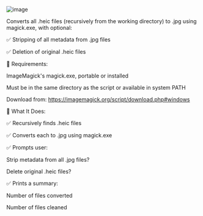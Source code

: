 ![image](https://github.com/user-attachments/assets/8dea1e88-6212-48f2-8eb2-ffcb69335cd0)

Converts all .heic files (recursively from the working directory) to .jpg using magick.exe, with optional:

✅ Stripping of all metadata from .jpg files

✅ Deletion of original .heic files


🔧 Requirements:

ImageMagick's magick.exe, portable or installed

Must be in the same directory as the script or available in system PATH

Download from: https://imagemagick.org/script/download.php#windows


🧠 What It Does:

✅ Recursively finds .heic files

✅ Converts each to .jpg using magick.exe

✅ Prompts user:

Strip metadata from all .jpg files?

Delete original .heic files?

✅ Prints a summary:

Number of files converted

Number of files cleaned
